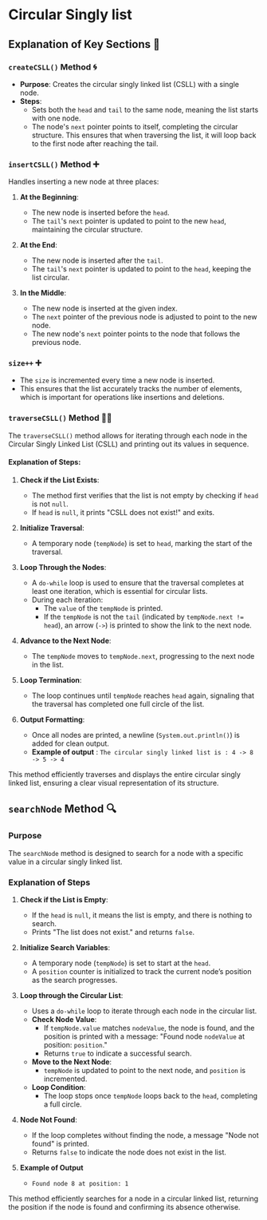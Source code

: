 # Circular Singly list

## Explanation of Key Sections 🔑

### `createCSLL()` Method 🌀

- **Purpose**: Creates the circular singly linked list (CSLL) with a single node.
- **Steps**:
  - Sets both the `head` and `tail` to the same node, meaning the list starts with one node.
  - The node's `next` pointer points to itself, completing the circular structure. This ensures that when traversing the list, it will loop back to the first node after reaching the tail.

### `insertCSLL()` Method  ➕

Handles inserting a new node at three places:

1. **At the Beginning**:
   - The new node is inserted before the `head`.
   - The `tail`'s `next` pointer is updated to point to the new `head`, maintaining the circular structure.

2. **At the End**:
   - The new node is inserted after the `tail`.
   - The `tail`'s `next` pointer is updated to point to the `head`, keeping the list circular.

3. **In the Middle**:
   - The new node is inserted at the given index.
   - The `next` pointer of the previous node is adjusted to point to the new node.
   - The new node's `next` pointer points to the node that follows the previous node.

### `size++` ➕
- The `size` is incremented every time a new node is inserted.
- This ensures that the list accurately tracks the number of elements, which is important for operations like insertions and deletions.

### `traverseCSLL()` Method 🚶‍♂️

The `traverseCSLL()` method allows for iterating through each node in the Circular Singly Linked List (CSLL) and printing out its values in sequence.

#### Explanation of Steps:

1. **Check if the List Exists**:
   - The method first verifies that the list is not empty by checking if `head` is not `null`.
   - If `head` is `null`, it prints "CSLL does not exist!" and exits.

2. **Initialize Traversal**:
   - A temporary node (`tempNode`) is set to `head`, marking the start of the traversal.

3. **Loop Through the Nodes**:
   - A `do-while` loop is used to ensure that the traversal completes at least one iteration, which is essential for circular lists.
   - During each iteration:
     - The `value` of the `tempNode` is printed.
     - If the `tempNode` is not the `tail` (indicated by `tempNode.next != head`), an arrow (`->`) is printed to show the link to the next node.

4. **Advance to the Next Node**:
   - The `tempNode` moves to `tempNode.next`, progressing to the next node in the list.

5. **Loop Termination**:
   - The loop continues until `tempNode` reaches `head` again, signaling that the traversal has completed one full circle of the list.

6. **Output Formatting**:
   - Once all nodes are printed, a newline (`System.out.println()`) is added for clean output.
   - **Example of output** : `The circular singly linked list is : 4 -> 8 -> 5 -> 4`


This method efficiently traverses and displays the entire circular singly linked list, ensuring a clear visual representation of its structure.


## `searchNode` Method 🔍

### Purpose
The `searchNode` method is designed to search for a node with a specific value in a circular singly linked list.

### Explanation of Steps

1. **Check if the List is Empty**:
   - If the `head` is `null`, it means the list is empty, and there is nothing to search.
   - Prints "The list does not exist." and returns `false`.

2. **Initialize Search Variables**:
   - A temporary node (`tempNode`) is set to start at the `head`.
   - A `position` counter is initialized to track the current node’s position as the search progresses.

3. **Loop through the Circular List**:
   - Uses a `do-while` loop to iterate through each node in the circular list.
   - **Check Node Value**:
     - If `tempNode.value` matches `nodeValue`, the node is found, and the position is printed with a message: "Found node `nodeValue` at position: `position`."
     - Returns `true` to indicate a successful search.
   - **Move to the Next Node**:
     - `tempNode` is updated to point to the next node, and `position` is incremented.
   - **Loop Condition**:
     - The loop stops once `tempNode` loops back to the `head`, completing a full circle.

4. **Node Not Found**:
   - If the loop completes without finding the node, a message "Node not found" is printed.
   - Returns `false` to indicate the node does not exist in the list.

5. **Example of Output**
   - `Found node 8 at position: 1`

This method efficiently searches for a node in a circular linked list, returning the position if the node is found and confirming its absence otherwise.
